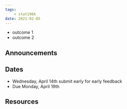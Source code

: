 ```yaml
---
tags:
    - stat196k
date: 2021-02-05
---
```


- outcome 1
- outcome 2

## Announcements


## Dates

- Wednesday, April 14th submit early for early feedback
- Due Monday, April 19th

## Resources

